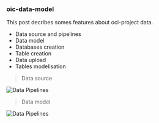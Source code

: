 ### oic-data-model

This post decribes somes features about oci-project data.
- Data source and pipelines
- Data model
- Databases creation
- Table creation
- Data upload
- Tables modelisation

> Data source

![Data Pipelines](https://github.com/agambov/oic-data-model/blob/master/img/data_pipelines.png)

> Data model

![Data Pipelines](https://github.com/agambov/oic-data-model/blob/master/img/data_model.png)
